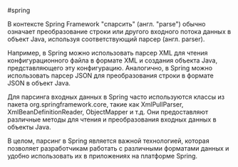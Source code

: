 #spring 

В контексте Spring Framework "спарсить" (англ. "parse") обычно означает преобразование строки или другого входного потока данных в объект Java, используя соответствующий парсер (англ. parser).

Например, в Spring можно использовать парсер XML для чтения конфигурационного файла в формате XML и создания объекта Java, представляющего эту конфигурацию. Аналогично, в Spring можно использовать парсер JSON для преобразования строки в формате JSON в объект Java.

Для парсинга входных данных в Spring часто используются классы из пакета org.springframework.core, такие как XmlPullParser, XmlBeanDefinitionReader, ObjectMapper и т.д. Они предоставляют различные методы для чтения и преобразования входных данных в объекты Java.

В целом, парсинг в Spring является важной технологией, которая позволяет разработчикам работать с различными форматами данных и удобно использовать их в приложениях на платформе Spring.